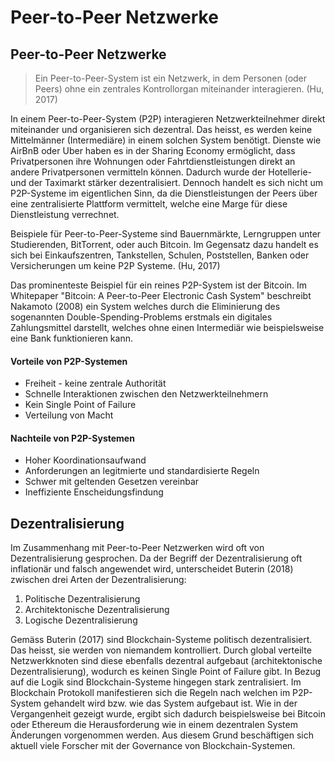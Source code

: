# Peer-to-Peer Netzwerke

## Peer-to-Peer Netzwerke

> Ein Peer-to-Peer-System ist ein Netzwerk, in dem Personen \(oder Peers\) ohne ein zentrales Kontrollorgan miteinander interagieren. \(Hu, 2017\)

In einem Peer-to-Peer-System \(P2P\) interagieren Netzwerkteilnehmer direkt miteinander und organisieren sich dezentral. Das heisst, es werden keine Mittelmänner \(Intermediäre\) in einem solchen System benötigt. Dienste wie AirBnB oder Uber haben es in der Sharing Economy ermöglicht, dass Privatpersonen ihre Wohnungen oder Fahrtdienstleistungen direkt an andere Privatpersonen vermitteln können. Dadurch wurde der Hotellerie- und der Taximarkt stärker dezentralisiert. Dennoch handelt es sich nicht um P2P-Systeme im eigentlichen Sinn, da die Dienstleistungen der Peers über eine zentralisierte Plattform vermittelt, welche eine Marge für diese Dienstleistung verrechnet. 

Beispiele für Peer-to-Peer-Systeme sind Bauernmärkte, Lerngruppen unter Studierenden, BitTorrent, oder auch Bitcoin. Im Gegensatz dazu handelt es sich bei Einkaufszentren, Tankstellen, Schulen, Poststellen, Banken oder Versicherungen um keine P2P Systeme. \(Hu, 2017\)

Das prominenteste Beispiel für ein reines P2P-System ist der Bitcoin. Im Whitepaper "Bitcoin: A Peer-to-Peer Electronic Cash System" beschreibt Nakamoto \(2008\) ein System welches durch die Eliminierung des sogenannten Double-Spending-Problems erstmals ein digitales Zahlungsmittel darstellt, welches ohne einen Intermediär wie beispielsweise eine Bank funktionieren kann.

#### Vorteile von P2P-Systemen

* Freiheit - keine zentrale Authorität
* Schnelle Interaktionen zwischen den Netzwerkteilnehmern
* Kein Single Point of Failure
* Verteilung von Macht

#### Nachteile von P2P-Systemen

* Hoher Koordinationsaufwand
* Anforderungen an legitmierte und standardisierte Regeln
* Schwer mit geltenden Gesetzen vereinbar
* Ineffiziente Enscheidungsfindung

## Dezentralisierung

Im Zusammenhang mit Peer-to-Peer Netzwerken wird oft von Dezentralisierung gesprochen. Da der Begriff der Dezentralisierung oft inflationär und falsch angewendet wird, unterscheidet Buterin \(2018\) zwischen drei Arten der Dezentralisierung:

1. Politische Dezentralisierung
2. Architektonische Dezentralisierung
3. Logische Dezentralisierung

Gemäss Buterin \(2017\) sind Blockchain-Systeme politisch dezentralisiert. Das heisst, sie werden von niemandem kontrolliert. Durch global verteilte Netzwerkknoten sind diese ebenfalls dezentral aufgebaut \(architektonische Dezentralisierung\), wodurch es keinen Single Point of Failure gibt. In Bezug auf die Logik sind Blockchain-Systeme hingegen stark zentralisiert. Im Blockchain Protokoll manifestieren sich die Regeln nach welchen im P2P-System gehandelt wird bzw. wie das System aufgebaut ist. Wie in der Vergangenheit gezeigt wurde, ergibt sich dadurch beispielsweise bei Bitcoin oder Ethereum die Herausforderung wie in einem dezentralen System Änderungen vorgenommen werden. Aus diesem Grund beschäftigen sich aktuell viele Forscher mit der Governance von Blockchain-Systemen.  


